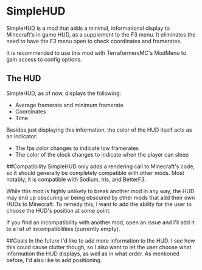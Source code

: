 # SimpleHUD
SimpleHUD is a mod that adds a minimal, informational display to Minecraft's in game HUD, as a supplement to the F3 menu.
It eliminates the need to have the F3 menu open to check coordinates and framerates.

It is recommended to use this mod with TerraformersMC's ModMenu to gain access to config options.

## The HUD
SimpleHUD, as of now, displays the following:
- Average framerate and minimum framerate
- Coordinates
- Time

Besides just displaying this information, the color of the HUD itself acts as an indicator:
- The fps color changes to indicate low framerates
- The color of the clock changes to indicate when the player can sleep

##Compatibility
SimpleHUD only adds a rendering call to Minecraft's code, so it should generally be completely compatible with other mods.
Most notably, it is compatible with Sodium, Iris, and BetterF3.

While this mod is highly unlikely to break another mod in any way,
the HUD may end up obscuring or being obscured by other mods that add their own HUDs to Minecraft.
To remedy this, I want to add the ability for the user to choose the HUD's position at some point.

If you find an incompatibility with another mod, open an issue and I'll add it to a list of incompatibilities (currently empty).

##Goals
In the future I'd like to add more information to the HUD.
I see how this could cause clutter though, so I also want to let the user choose what information
the HUD displays, as well as in what order. As mentioned before, I'd also like to add positioning.